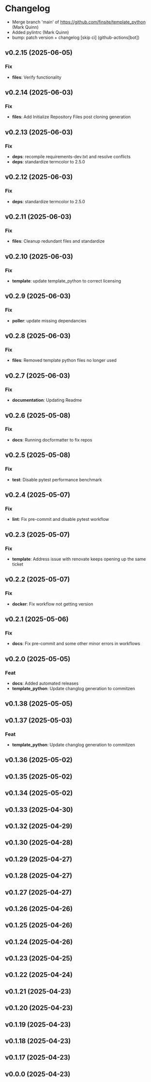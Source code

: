 # Changelog

- Merge branch 'main' of https://github.com/finsite/template_python (Mark Quinn)
- Added pylintrc (Mark Quinn)
- bump: patch version + changelog [skip ci] (github-actions[bot])

## v0.2.15 (2025-06-05)

### Fix

- **files**: Verify functionality

## v0.2.14 (2025-06-03)

### Fix

- **files**: Add Initialize Repository Files post cloning generation

## v0.2.13 (2025-06-03)

### Fix

- **deps**: recompile requirements-dev.txt and resolve conflicts
- **deps**: standardize termcolor to 2.5.0

## v0.2.12 (2025-06-03)

### Fix

- **deps**: standardize termcolor to 2.5.0

## v0.2.11 (2025-06-03)

### Fix

- **files**: Cleanup redundant files and standardize

## v0.2.10 (2025-06-03)

### Fix

- **template**: update template_python to correct licensing

## v0.2.9 (2025-06-03)

### Fix

- **poller**: update missing dependancies

## v0.2.8 (2025-06-03)

### Fix

- **files**: Removed template python files no longer used

## v0.2.7 (2025-06-03)

### Fix

- **documentation**: Updating Readme

## v0.2.6 (2025-05-08)

### Fix

- **docs**: Running docformatter to fix repos

## v0.2.5 (2025-05-08)

### Fix

- **test**: Disable pytest performance benchmark

## v0.2.4 (2025-05-07)

### Fix

- **lint**: Fix pre-commit and disable pytest workflow

## v0.2.3 (2025-05-07)

### Fix

- **template**: Address issue with renovate keeps opening up the same ticket

## v0.2.2 (2025-05-07)

### Fix

- **docker**: Fix workflow not getting version

## v0.2.1 (2025-05-06)

### Fix

- **docs**: Fix pre-commit and some other minor errors in workflows

## v0.2.0 (2025-05-05)

### Feat

- **docs**: Added automated releases
- **template_python**: Update changlog generation to commitzen

## v0.1.38 (2025-05-05)

## v0.1.37 (2025-05-03)

### Feat

- **template_python**: Update changlog generation to commitzen

## v0.1.36 (2025-05-02)

## v0.1.35 (2025-05-02)

## v0.1.34 (2025-05-02)

## v0.1.33 (2025-04-30)

## v0.1.32 (2025-04-29)

## v0.1.30 (2025-04-28)

## v0.1.29 (2025-04-27)

## v0.1.28 (2025-04-27)

## v0.1.27 (2025-04-27)

## v0.1.26 (2025-04-26)

## v0.1.25 (2025-04-26)

## v0.1.24 (2025-04-26)

## v0.1.23 (2025-04-25)

## v0.1.22 (2025-04-24)

## v0.1.21 (2025-04-23)

## v0.1.20 (2025-04-23)

## v0.1.19 (2025-04-23)

## v0.1.18 (2025-04-23)

## v0.1.17 (2025-04-23)

## v0.0.0 (2025-04-23)
